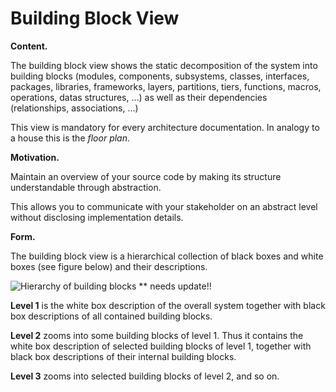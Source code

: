 Building Block View
===================

**Content.**

The building block view shows the static decomposition of the system
into building blocks (modules, components, subsystems, classes,
interfaces, packages, libraries, frameworks, layers, partitions, tiers,
functions, macros, operations, datas structures, …) as well as their
dependencies (relationships, associations, …)

This view is mandatory for every architecture documentation. In analogy
to a house this is the *floor plan*.

**Motivation.**

Maintain an overview of your source code by making its structure
understandable through abstraction.

This allows you to communicate with your stakeholder on an abstract
level without disclosing implementation details.

**Form.**

The building block view is a hierarchical collection of black boxes and
white boxes (see figure below) and their descriptions.

![Hierarchy of building blocks](../images/05_building_blocks-EN.png) ** needs update!!

**Level 1** is the white box description of the overall system together
with black box descriptions of all contained building blocks.

**Level 2** zooms into some building blocks of level 1. Thus it contains
the white box description of selected building blocks of level 1,
together with black box descriptions of their internal building blocks.

**Level 3** zooms into selected building blocks of level 2, and so on.